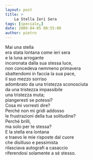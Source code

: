 ```yaml
---
layout: post
title: >
    La Stella Ieri Sera
tags: [speciale,]
date: 2009-04-05 08:55:00
author: pietro
---
```

Mai una stella<br/>era stata lontana come ieri sera<br/>e la luna arrogante<br/>incoronata dalla sua stessa luce,<br/>non concedeva nemmeno primavera<br/>sbattendomi in faccia la sua pace,<br/>il suo mezzo sorriso<br/>adombrato da una tristezza sconosciuta<br/>da una tristezza impassibile<br/>una tristezza muta;<br/>piangeresti se potessi?<br/>Cosa mi vorresti dire?<br/>Perché non mi gridi addosso<br/>le frustrazioni della tua solitudine?<br/>Perché brilli,<br/>ma solo per te stessa?<br/>E la stella era lontana<br/>e traevo le mie risposte dal cuore<br/>che disilluso e pessimista<br/>rilasciava autografi a casaccio<br/>riferendosi solamente a sé stesso.
